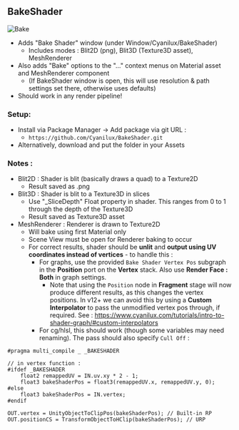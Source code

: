 ## BakeShader

![Bake](https://user-images.githubusercontent.com/69320946/187734767-1b574014-9d53-4f83-86e3-7f06f7ad2188.gif)

- Adds "Bake Shader" window (under Window/Cyanilux/BakeShader)
	- Includes modes : Blit2D (png), Blit3D (Texture3D asset), MeshRenderer
- Also adds "Bake" options to the "..." context menus on Material asset and MeshRenderer component
	- (If BakeShader window is open, this will use resolution & path settings set there, otherwise uses defaults)
- Should work in any render pipeline!

### Setup:
- Install via Package Manager → Add package via git URL : 
  - `https://github.com/Cyanilux/BakeShader.git`
- Alternatively, download and put the folder in your Assets

### Notes : 
- Blit2D : Shader is blit (basically draws a quad) to a Texture2D
    - Result saved as .png
- Blit3D : Shader is blit to a Texture3D in slices
    - Use "_SliceDepth" Float property in shader. This ranges from 0 to 1 through the depth of the Texture3D
    - Result saved as Texture3D asset
- MeshRenderer : Renderer is drawn to Texture2D
    - Will bake using first Material only
    - Scene View must be open for Renderer baking to occur
    - For correct results, shader should be **unlit** and **output using UV coordinates instead of vertices** - to handle this :
        - For graphs, use the provided `Bake Shader Vertex Pos` subgraph in the **Position** port on the **Vertex** stack. Also use **Render Face : Both** in graph settings.
            - Note that using the `Position` node in **Fragment** stage will now produce different results, as this changes the vertex positions. In v12+ we can avoid this by using a **Custom Interpolator** to pass the unmodified vertex pos through, if required. See : https://www.cyanilux.com/tutorials/intro-to-shader-graph/#custom-interpolators
        - For cg/hlsl, this should work (though some variables may need renaming). The pass should also specify `Cull Off` :

```
#pragma multi_compile _ _BAKESHADER

// in vertex function :
#ifdef _BAKESHADER
    float2 remappedUV = IN.uv.xy * 2 - 1;
    float3 bakeShaderPos = float3(remappedUV.x, remappedUV.y, 0);
#else
    float3 bakeShaderPos = IN.vertex;
#endif

OUT.vertex = UnityObjectToClipPos(bakeShaderPos); // Built-in RP
OUT.positionCS = TransformObjectToHClip(bakeShaderPos); // URP
```
